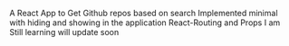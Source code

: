 A React App to Get Github repos based on search
Implemented minimal with hiding and showing in the application
React-Routing and Props I am Still learning will update soon
